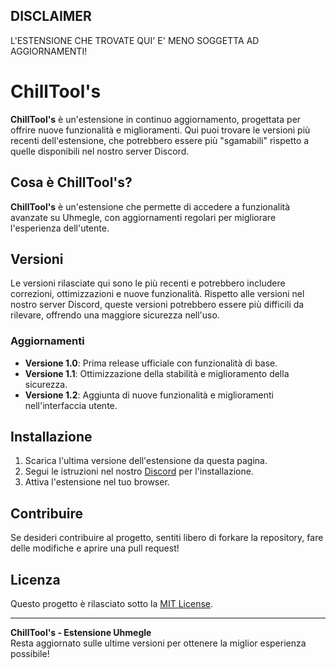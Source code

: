 ## DISCLAIMER
L'ESTENSIONE CHE TROVATE QUI' E' MENO SOGGETTA AD AGGIORNAMENTI!

# ChillTool's

**ChillTool's** è un'estensione in continuo aggiornamento, progettata per offrire nuove funzionalità e miglioramenti. Qui puoi trovare le versioni più recenti dell'estensione, che potrebbero essere più "sgamabili" rispetto a quelle disponibili nel nostro server Discord.

## Cosa è ChillTool's?

**ChillTool's** è un'estensione che permette di accedere a funzionalità avanzate su Uhmegle, con aggiornamenti regolari per migliorare l'esperienza dell'utente.

## Versioni

Le versioni rilasciate qui sono le più recenti e potrebbero includere correzioni, ottimizzazioni e nuove funzionalità. Rispetto alle versioni nel nostro server Discord, queste versioni potrebbero essere più difficili da rilevare, offrendo una maggiore sicurezza nell'uso.

### Aggiornamenti

- **Versione 1.0**: Prima release ufficiale con funzionalità di base.
- **Versione 1.1**: Ottimizzazione della stabilità e miglioramento della sicurezza.
- **Versione 1.2**: Aggiunta di nuove funzionalità e miglioramenti nell'interfaccia utente.

## Installazione

1. Scarica l'ultima versione dell'estensione da questa pagina.
2. Segui le istruzioni nel nostro [Discord]([https://discord.gg/cspot](https://discord.gg/FBsPkXDche)) per l'installazione.
3. Attiva l'estensione nel tuo browser.

## Contribuire

Se desideri contribuire al progetto, sentiti libero di forkare la repository, fare delle modifiche e aprire una pull request!

## Licenza

Questo progetto è rilasciato sotto la [MIT License](LICENSE).

---

**ChillTool's - Estensione Uhmegle**  
Resta aggiornato sulle ultime versioni per ottenere la miglior esperienza possibile!
